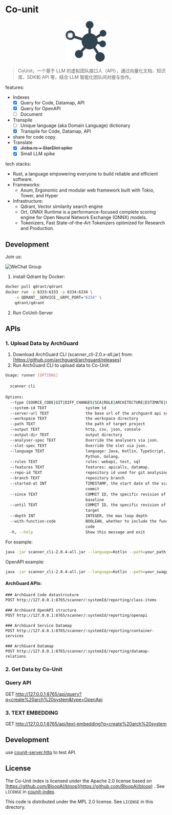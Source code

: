 # Co-unit

<p align="center">
  <img src="docs/counit.svg" width="128px" height="128px" />
</p>

> CoUnit，一个基于 LLM 的虚拟团队接口人（API），通过向量化文档、知识库、SDK和 API 等，结合 LLM 智能化团队间对接与协作。

features:

- Indexes
    - [x] Query for Code, Datamap, API
    - [x] Query for OpenAPI
    - [ ] Document
- Transpile
    - [ ] Unique language (aka Domain Language) dictionary
    - [x] Transpile for Code, Datamap, API
- share for code copy.
- Translate
    - [x] ~~Jieba.rs + StarDict spike~~
    - [x] Small LLM spike

tech stacks:

- Rust, a language empowering everyone to build reliable and efficient software.
- Frameworks:
    - Axum, Ergonomic and modular web framework built with Tokio, Tower, and Hyper
- Infrastructure:
    - Qdrant, Vector similarity search engine
    - Ort, ONNX Runtime is a performance-focused complete scoring engine for Open Neural Network Exchange (ONNX) models.
    - Tokenizers, Fast State-of-the-Art Tokenizers optimized for Research and Production.

## Development

Join us:

![WeChat Group](https://unitmesh.cc/co-unit/qrcode.jpg)

1. install Qdrant by Docker:

```bash
docker pull qdrant/qdrant
docker run -p 6333:6333 -p 6334:6334 \
    -e QDRANT__SERVICE__GRPC_PORT="6334" \
    qdrant/qdrant
```

2. Run CoUnit-Server

## APIs

### 1. Upload Data by ArchGuard

1. Download ArchGuard CLI (scanner_cli-2.0.x-all.jar) from: [https://github.com/archguard/archguard/releases]
2. Run ArchGuard CLI to upload data to Co-Unit:

```bash
Usage: runner [OPTIONS]

  scanner cli

Options:
  --type [SOURCE_CODE|GIT|DIFF_CHANGES|SCA|RULE|ARCHITECTURE|ESTIMATE|OPENAPI]
  --system-id TEXT                 system id
  --server-url TEXT                the base url of the archguard api server
  --workspace TEXT                 the workspace directory
  --path TEXT                      the path of target project
  --output TEXT                    http, csv, json, console
  --output-dir TEXT                output directory
  --analyser-spec TEXT             Override the analysers via json.
  --slot-spec TEXT                 Override the slot via json.
  --language TEXT                  language: Java, Kotlin, TypeScript, CSharp,
                                   Python, Golang.
  --rules TEXT                     rules: webapi, test, sql
  --features TEXT                  features: apicalls, datamap.
  --repo-id TEXT                   repository id used for git analysing
  --branch TEXT                    repository branch
  --started-at INT                 TIMESTAMP, the start date of the scanned
                                   commit
  --since TEXT                     COMMIT ID, the specific revision of the
                                   baseline
  --until TEXT                     COMMIT ID, the specific revision of the
                                   target
  --depth INT                      INTEGER, the max loop depth
  --with-function-code             BOOLEAN, whether to include the function
                                   code
  -h, --help                       Show this message and exit
```

For example:

```bash
java -jar scanner_cli-2.0.4-all.jar --language=Kotlin --path=your_path_to_code --server-url=http://localhost:8765 --repo-id="archguard" --with-function-code --output=http  --features=apicalls
```

OpenAPI example:

```bash
java -jar scanner_cli-2.0.4-all.jar --language=Kotlin --path=your_swagger_3_file --server-url=http://localhost:8765 --repo-id="payment" --output=http --type=OPENAPI 
```

#### ArchGuard APIs:

```http request
### ArchGuard Code datastrcuture
POST http://127.0.0.1:8765/scanner/:systemId/reporting/class-items

### ArchGuard OpenAPI structure
POST http://127.0.0.1:8765/scanner/:systemId/reporting/openapi

### ArchGuard Service Datamap
POST http://127.0.0.1:8765/scanner/:systemId/reporting/container-services

### ArchGuard Datamap 
POST http://127.0.0.1:8765/scanner/:systemId/reporting/datamap-relations
```

### 2. Get Data by Co-Unit

### Query API

GET http://127.0.0.1:8765/api/query?q=create%20arch%20system&type=OpenApi

### 3. TEXT EMBEDDING

GET http://127.0.0.1:8765/api/text-embedding?q=create%20arch%20system

## Development

use [counit-server.http](counit-server.http) to test API.

## License

The Co-Unit index is licensed under the Apache 2.0 license based
on [https://github.com/BloopAI/bloop](https://github.com/BloopAI/bloop) . See `LICENSE`
in [counit-index](./counit-index).

This code is distributed under the MPL 2.0 license. See `LICENSE` in this directory.
